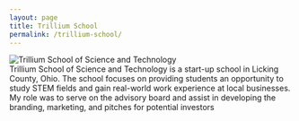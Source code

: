 ```yaml
---
layout: page
title: Trillium School
permalink: /trillium-school/
---
```

<img src="https://cloud.githubusercontent.com/assets/7574500/5672371/e12a83cc-975d-11e4-8436-b086b87ef38b.png" alt="Trillium School of Science and Technology">
<br>Trillium School of Science and Technology is a start-up school in Licking County, Ohio. The school focuses on providing students an opportunity to study STEM fields and gain real-world work experience at local businesses. My role was to serve on the advisory board and assist in developing the branding, marketing, and pitches for potential investors
